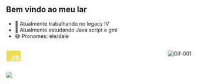 ## Bem vindo ao meu lar


- 🔭 Atualmente trabalhando no legacy IV
- 🌱 Atualmente estudando Java script e gml
- 😄 Pronomes: ele/dele

<div style="display: inline_block"><br>
  <img align="center" alt="Renan-Js" height="30" width="40" src="https://raw.githubusercontent.com/devicons/devicon/master/icons/javascript/javascript-plain.svg">
  <img align="right" alt="Gif-001" src="https://yumeko0.tumblr.com/post/153997276883/ranpo-eating-hes-probably-my-favourite-bungousd">


##

  <a href="https://www.youtube.com/@Prowerniko" target="_blank"><img src="https://img.shields.io/badge/YouTube-FF0000?style=for-the-badge&logo=youtube&logoColor=white" target="_blank"></a>



